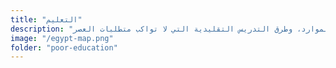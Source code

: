 ```yaml
--- 
title: "التعليم" 
description: "يعاني النظام التعليمي في مصر من ضعف المناهج، قلة الموارد، وطرق التدريس التقليدية التي لا تواكب متطلبات العصر." 
image: "/egypt-map.png" 
folder: "poor-education" 
--- 
```

